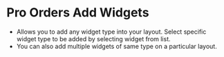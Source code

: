 # Pro Orders Add Widgets


- Allows you to add any widget type into your layout. Select specific widget type to be added by selecting widget from list.
- You can also add multiple widgets of same type on a particular layout.


